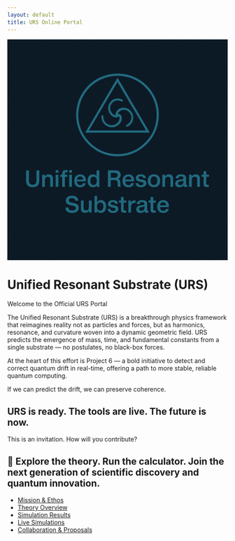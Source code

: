 ```yaml
---
layout: default
title: URS Online Portal
---
```

<img src="81696554-9054-40f2-b33e-857ec53e12c6.png" alt="URS Logo" width="800" style="display:block;margin:auto;" />




<link rel="stylesheet" href="/assets/custom.css">


# Unified Resonant Substrate (URS)
Welcome to the Official URS Portal

The Unified Resonant Substrate (URS) is a breakthrough physics framework that reimagines reality not as particles and forces, but as harmonics, resonance, and curvature woven into a dynamic geometric field. URS predicts the emergence of mass, time, and fundamental constants from a single substrate — no postulates, no black-box forces.

At the heart of this effort is Project 6 — a bold initiative to detect and correct quantum drift in real-time, offering a path to more stable, reliable quantum computing.

If we can predict the drift, we can preserve coherence.

## URS is ready. The tools are live. The future is now.

This is an invitation.
How will you contribute?

## 🔗 Explore the theory. Run the calculator. Join the next generation of scientific discovery and quantum innovation.


- [Mission & Ethos](docs/mission.md)
- [Theory Overview](docs/white-paper.md)
- [Simulation Results](docs/validation.md)
- [Live Simulations](simulations/)
- [Collaboration & Proposals](templates/collaboration.md)
